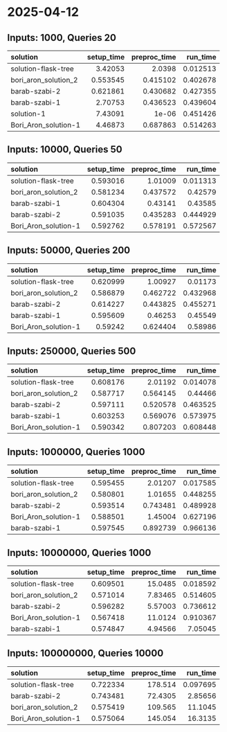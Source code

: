 # 2025-04-12

## Inputs: 1000, Queries 20

| solution             |   setup_time |   preproc_time |   run_time |
|:---------------------|-------------:|---------------:|-----------:|
| solution-flask-tree  |     3.42053  |       2.0398   |   0.012513 |
| bori_aron_solution_2 |     0.553545 |       0.415102 |   0.402678 |
| barab-szabi-2        |     0.621861 |       0.430682 |   0.427355 |
| barab-szabi-1        |     2.70753  |       0.436523 |   0.439604 |
| solution-1           |     7.43091  |       1e-06    |   0.451426 |
| Bori_Aron_solution-1 |     4.46873  |       0.687863 |   0.514263 |

## Inputs: 10000, Queries 50

| solution             |   setup_time |   preproc_time |   run_time |
|:---------------------|-------------:|---------------:|-----------:|
| solution-flask-tree  |     0.593016 |       1.01009  |   0.011313 |
| bori_aron_solution_2 |     0.581234 |       0.437572 |   0.42579  |
| barab-szabi-1        |     0.604304 |       0.43141  |   0.43585  |
| barab-szabi-2        |     0.591035 |       0.435283 |   0.444929 |
| Bori_Aron_solution-1 |     0.592762 |       0.578191 |   0.572567 |

## Inputs: 50000, Queries 200

| solution             |   setup_time |   preproc_time |   run_time |
|:---------------------|-------------:|---------------:|-----------:|
| solution-flask-tree  |     0.620999 |       1.00927  |   0.01173  |
| bori_aron_solution_2 |     0.586879 |       0.462722 |   0.432968 |
| barab-szabi-2        |     0.614227 |       0.443825 |   0.455271 |
| barab-szabi-1        |     0.595609 |       0.46253  |   0.45549  |
| Bori_Aron_solution-1 |     0.59242  |       0.624404 |   0.58986  |

## Inputs: 250000, Queries 500

| solution             |   setup_time |   preproc_time |   run_time |
|:---------------------|-------------:|---------------:|-----------:|
| solution-flask-tree  |     0.608176 |       2.01192  |   0.014078 |
| bori_aron_solution_2 |     0.587717 |       0.564145 |   0.44466  |
| barab-szabi-2        |     0.597111 |       0.520578 |   0.463525 |
| barab-szabi-1        |     0.603253 |       0.569076 |   0.573975 |
| Bori_Aron_solution-1 |     0.590342 |       0.807203 |   0.608448 |

## Inputs: 1000000, Queries 1000

| solution             |   setup_time |   preproc_time |   run_time |
|:---------------------|-------------:|---------------:|-----------:|
| solution-flask-tree  |     0.595455 |       2.01207  |   0.017585 |
| bori_aron_solution_2 |     0.580801 |       1.01655  |   0.448255 |
| barab-szabi-2        |     0.593514 |       0.743481 |   0.489928 |
| Bori_Aron_solution-1 |     0.588501 |       1.45004  |   0.627196 |
| barab-szabi-1        |     0.597545 |       0.892739 |   0.966136 |

## Inputs: 10000000, Queries 1000

| solution             |   setup_time |   preproc_time |   run_time |
|:---------------------|-------------:|---------------:|-----------:|
| solution-flask-tree  |     0.609501 |       15.0485  |   0.018592 |
| bori_aron_solution_2 |     0.571014 |        7.83465 |   0.514605 |
| barab-szabi-2        |     0.596282 |        5.57003 |   0.736612 |
| Bori_Aron_solution-1 |     0.567418 |       11.0124  |   0.910367 |
| barab-szabi-1        |     0.574847 |        4.94566 |   7.05045  |

## Inputs: 100000000, Queries 10000

| solution             |   setup_time |   preproc_time |   run_time |
|:---------------------|-------------:|---------------:|-----------:|
| solution-flask-tree  |     0.722334 |       178.514  |   0.097695 |
| barab-szabi-2        |     0.743481 |        72.4305 |   2.85656  |
| bori_aron_solution_2 |     0.575419 |       109.565  |  11.1045   |
| Bori_Aron_solution-1 |     0.575064 |       145.054  |  16.3135   |